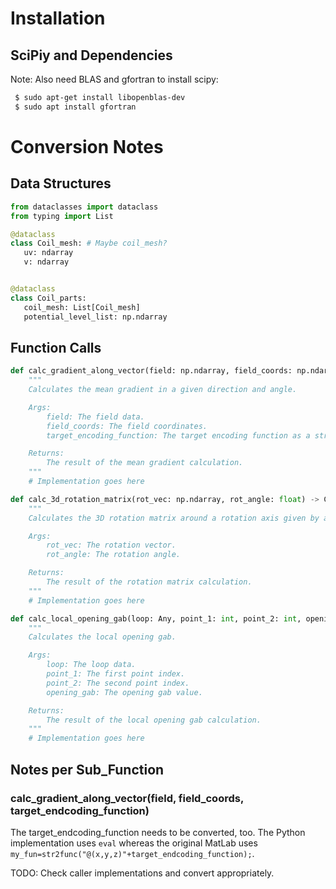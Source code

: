 # Installation
## SciPiy and Dependencies
Note: Also need BLAS and gfortran to install scipy:
```bash
 $ sudo apt-get install libopenblas-dev
 $ sudo apt install gfortran
 ```

 # Conversion Notes
 ## Data Structures
 ```python
from dataclasses import dataclass
from typing import List

@dataclass
class Coil_mesh: # Maybe coil_mesh?
    uv: ndarray
    v: ndarray 


@dataclass
class Coil_parts:
    coil_mesh: List[Coil_mesh]
    potential_level_list: np.ndarray
```
 
## Function Calls
```python
def calc_gradient_along_vector(field: np.ndarray, field_coords: np.ndarray, target_encoding_function: str) -> CalcGradientAlongVectorResult:
    """
    Calculates the mean gradient in a given direction and angle.

    Args:
        field: The field data.
        field_coords: The field coordinates.
        target_encoding_function: The target encoding function as a string.

    Returns:
        The result of the mean gradient calculation.
    """
    # Implementation goes here

def calc_3d_rotation_matrix(rot_vec: np.ndarray, rot_angle: float) -> CalcRotationMatrixResult:
    """
    Calculates the 3D rotation matrix around a rotation axis given by a vector and an angle.

    Args:
        rot_vec: The rotation vector.
        rot_angle: The rotation angle.

    Returns:
        The result of the rotation matrix calculation.
    """
    # Implementation goes here

def calc_local_opening_gab(loop: Any, point_1: int, point_2: int, opening_gab: float) -> CalcLocalOpeningGabResult:
    """
    Calculates the local opening gab.

    Args:
        loop: The loop data.
        point_1: The first point index.
        point_2: The second point index.
        opening_gab: The opening gab value.

    Returns:
        The result of the local opening gab calculation.
    """
    # Implementation goes here

```

## Notes per Sub_Function
### calc_gradient_along_vector(field, field_coords, target_endcoding_function)
The target_endcoding_function needs to be converted, too. The Python implementation uses `eval` 
whereas the original MatLab uses `my_fun=str2func("@(x,y,z)"+target_endcoding_function);`.

TODO: Check caller implementations and convert appropriately.

